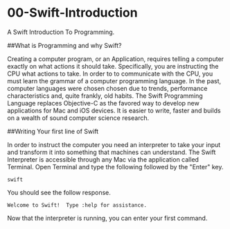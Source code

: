 00-Swift-Introduction
=====================

A Swift Introduction To Programming.

##What is Programming and why Swift?

Creating a computer program, or an Application, requires telling a computer exactly on what actions it should take. Specifically, you are instructing the CPU what actions to take. In order to to communicate with the CPU, you must learn the grammar of a computer programming language. In the past, computer languages were chosen chosen due to trends, performance characteristics and, quite frankly, old habits. The Swift Programming Language replaces Objective-C as the favored way to develop new applications for Mac and iOS devices. It is easier to write, faster and builds on a wealth of sound computer science research.

##Writing Your first line of Swift

In order to instruct the computer you need an interpreter to take your input and transform it into something that machines can understand. The Swift Interpreter is accessible through any Mac via the application called Terminal. Open Terminal and type the following followed by the "Enter" key.

```
swift
```

You should see the follow response.

```
Welcome to Swift!  Type :help for assistance.
```

Now that the interpreter is running, you can enter your first command.
